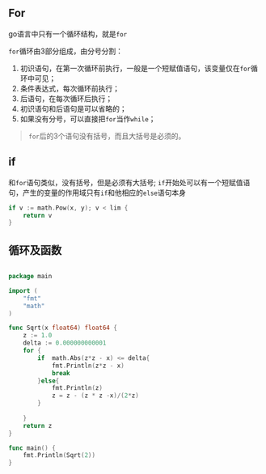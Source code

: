 ## For
go语言中只有一个循环结构，就是`for`

`for`循环由3部分组成，由分号分割：
1. 初识语句，在第一次循环前执行，一般是一个短赋值语句，该变量仅在`for`循环中可见；
2. 条件表达式，每次循环前执行；
3. 后语句，在每次循环后执行；
4. 初识语句和后语句是可以省略的；
5. 如果没有分号，可以直接把`for`当作`while`；
> `for`后的3个语句没有括号，而且大括号是必须的。

## if

和`for`语句类似，没有括号，但是必须有大括号;
`if`开始处可以有一个短赋值语句，产生的变量的作用域只有`if`和他相应的`else`语句本身
```go
if v := math.Pow(x, y); v < lim {
    return v
}
```
## 循环及函数
```go

package main

import (
	"fmt"
	"math"
)

func Sqrt(x float64) float64 {
	z := 1.0
	delta := 0.000000000001
	for {
		if  math.Abs(z*z - x) <= delta{
			fmt.Println(z*z - x)
			break
		}else{
			fmt.Println(z)
			z = z - (z * z -x)/(2*z)
		}
		
	}
	return z
}

func main() {
	fmt.Println(Sqrt(2))
}
```




